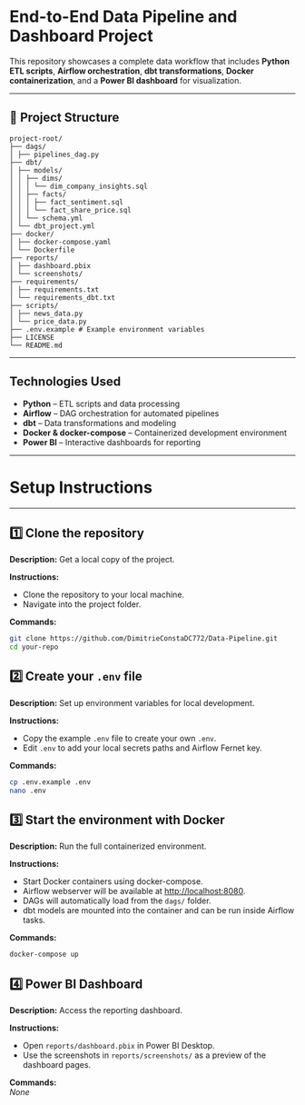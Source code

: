 # End-to-End Data Pipeline and Dashboard Project

This repository showcases a complete data workflow that includes **Python ETL scripts**, **Airflow orchestration**, **dbt transformations**, **Docker containerization**, and a **Power BI dashboard** for visualization.

---

## 📁 Project Structure
```
project-root/
├── dags/
│ ├── pipelines_dag.py
├── dbt/
│ ├── models/
│ │ ├── dims/
│ │ │ └── dim_company_insights.sql
│ │ ├── facts/
│ │ │ ├── fact_sentiment.sql
│ │ │ └── fact_share_price.sql
│ │ └── schema.yml
│ └── dbt_project.yml
├── docker/
│ ├── docker-compose.yaml
│ └── Dockerfile
├── reports/
│ ├── dashboard.pbix
│ └── screenshots/
├── requirements/
│ ├── requirements.txt
│ └── requirements_dbt.txt
├── scripts/
│ ├── news_data.py
│ └── price_data.py
├── .env.example # Example environment variables
├── LICENSE
└── README.md
```
---

## Technologies Used

- **Python** – ETL scripts and data processing
- **Airflow** – DAG orchestration for automated pipelines
- **dbt** – Data transformations and modeling
- **Docker & docker-compose** – Containerized development environment
- **Power BI** – Interactive dashboards for reporting

---

# Setup Instructions

---

## 1️⃣ Clone the repository

**Description:** Get a local copy of the project.

**Instructions:**
- Clone the repository to your local machine.
- Navigate into the project folder.

**Commands:**
```bash
git clone https://github.com/DimitrieConstaDC772/Data-Pipeline.git
cd your-repo
```

## 2️⃣ Create your `.env` file

**Description:** Set up environment variables for local development.

**Instructions:**
- Copy the example `.env` file to create your own `.env`.
- Edit `.env` to add your local secrets paths and Airflow Fernet key.

**Commands:**
```bash
cp .env.example .env
nano .env
```

## 3️⃣ Start the environment with Docker

**Description:** Run the full containerized environment.

**Instructions:**
- Start Docker containers using docker-compose.
- Airflow webserver will be available at [http://localhost:8080](http://localhost:8080).
- DAGs will automatically load from the `dags/` folder.
- dbt models are mounted into the container and can be run inside Airflow tasks.

**Commands:**
```bash
docker-compose up
```

## 4️⃣ Power BI Dashboard

**Description:** Access the reporting dashboard.

**Instructions:**
- Open `reports/dashboard.pbix` in Power BI Desktop.
- Use the screenshots in `reports/screenshots/` as a preview of the dashboard pages.

**Commands:**  
_None_


